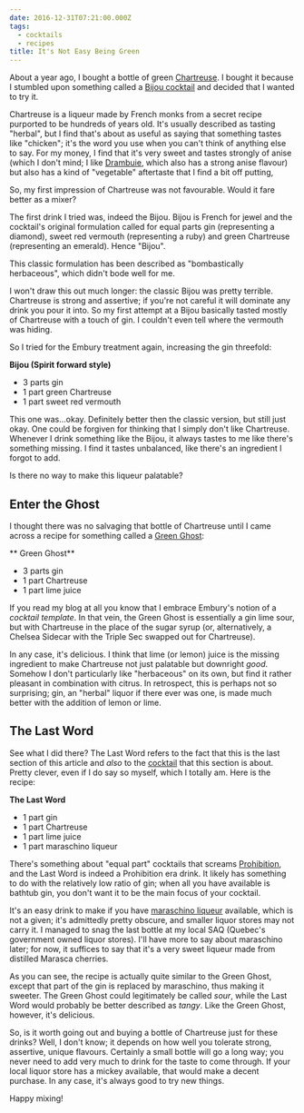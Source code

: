 ```yaml
---
date: 2016-12-31T07:21:00.000Z
tags:
  - cocktails
  - recipes
title: It's Not Easy Being Green
---
```


About a year ago, I bought a bottle of green [Chartreuse][1].  I bought it
because I stumbled upon something called a [Bijou cocktail][2] and decided
that I wanted to try it.

Chartreuse is a liqueur made by French monks from a secret recipe purported
to be hundreds of years old.  It's usually described as tasting "herbal",
but I find that's about as useful as saying that something tastes like
"chicken"; it's the word you use when you can't think of anything else to
say.  For my money, I find that it's very sweet and tastes strongly of anise
(which I don't mind; I like [Drambuie][7], which also has a strong anise
flavour) but also has a kind of "vegetable" aftertaste that I find a bit off
putting,

So, my first impression of Chartreuse was not favourable.  Would it fare
better as a mixer?

The first drink I tried was, indeed the Bijou.  Bijou is French for jewel
and the cocktail's original formulation called for equal parts gin
(representing a diamond), sweet red vermouth (representing a ruby) and green
Chartreuse (representing an emerald).  Hence "Bijou".

This classic formulation has been described as "bombastically herbaceous",
which didn't bode well for me.

I won't draw this out much longer: the classic Bijou was pretty terrible.
Chartreuse is strong and assertive; if you're not careful it will dominate
any drink you pour it into.  So my first attempt at a Bijou basically tasted
mostly of Chartreuse with a touch of gin.  I couldn't even tell where the
vermouth was hiding.

So I tried for the Embury treatment again, increasing the gin threefold:

**Bijou (Spirit forward style)**

 * 3 parts gin
 * 1 part green Chartreuse
 * 1 part sweet red vermouth

This one was...okay.  Definitely better then the classic version, but still
just okay.  One could be forgiven for thinking that I simply don't like
Chartreuse.  Whenever I drink something like the Bijou, it always tastes to
me like there's something missing.  I find it tastes unbalanced, like
there's an ingredient I forgot to add.

Is there no way to make this liqueur palatable?

## Enter the Ghost

I thought there was no salvaging that bottle of Chartreuse until I came
across a recipe for something called a [Green Ghost][3]:

** Green Ghost**

 * 3 parts gin
 * 1 part Chartreuse
 * 1 part lime juice

If you read my blog at all you know that I embrace Embury's notion of a
*cocktail template*.  In that vein, the Green Ghost is essentially a gin
lime sour, but with Chartreuse in the place of the sugar syrup (or,
alternatively, a Chelsea Sidecar with the Triple Sec swapped out for
Chartreuse).

In any case, it's delicious.  I think that lime (or lemon) juice is the
missing ingredient to make Chartreuse not just palatable but downright
*good*.  Somehow I don't particularly like "herbaceous" on its own, but find
it rather pleasant in combination with citrus.  In retrospect, this is
perhaps not so surprising; gin, an "herbal" liquor if there ever was one, is
made much better with the addition of lemon or lime.

## The Last Word

See what I did there?  The Last Word refers to the fact that this is the
last section of this article and *also* to the [cocktail][4] that this
section is about.  Pretty clever, even if I do say so myself, which I
totally am.  Here is the recipe:

**The Last Word**

 * 1 part gin
 * 1 part Chartreuse
 * 1 part lime juice
 * 1 part maraschino liqueur

There's something about "equal part" cocktails that screams
[Prohibition][5], and the Last Word is indeed a Prohibition era drink.  It
likely has something to do with the relatively low ratio of gin; when all
you have available is bathtub gin, you don't want it to be the main focus of
your cocktail.

It's an easy drink to make if you have [maraschino liqueur][6] available,
which is not a given; it's admittedly pretty obscure, and smaller liquor
stores may not carry it.  I managed to snag the last bottle at my local SAQ
(Quebec's government owned liquor stores).  I'll have more to say about
maraschino later; for now, it suffices to say that it's a very sweet liqueur
made from distilled Marasca cherries.

As you can see, the recipe is actually quite similar to the Green Ghost,
except that part of the gin is replaced by maraschino, thus making it
sweeter.  The Green Ghost could legitimately be called *sour*, while the
Last Word would probably be better described as *tangy*.  Like the Green
Ghost, however, it's delicious.

So, is it worth going out and buying a bottle of Chartreuse just for these
drinks?  Well, I don't know; it depends on how well you tolerate strong,
assertive, unique flavours.  Certainly a small bottle will go a long way;
you never need to add very much to drink for the taste to come through.  If
your local liquor store has a mickey available, that would make a decent
purchase.  In any case, it's always good to try new things.

Happy mixing!

[1]: https://en.wikipedia.org/wiki/Chartreuse_(liqueur)
[2]: https://en.wikipedia.org/wiki/Bijou_(cocktail)
[3]: http://www.seriouseats.com/recipes/2013/02/green-ghost-simple-cocktail-gin-chartreuse-lime-recipe.html
[4]: https://en.wikipedia.org/wiki/The_Last_Word_(cocktail)
[5]: https://en.wikipedia.org/wiki/Prohibition_in_the_United_States
[6]: https://en.wikipedia.org/wiki/Maraschino
[7]: https://en.wikipedia.org/wiki/Drambuie

